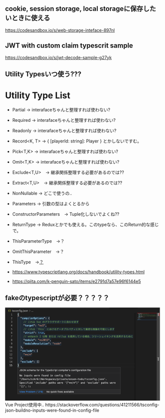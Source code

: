 

## cookie, session storage, local storageに保存したいときに使える
https://codesandbox.io/s/web-storage-inteface-897nl

## JWT with custom claim typescrit sample
https://codesandbox.io/s/jwt-decode-sample-g27yk

## Utility Typesいつ使う???
# Utility Type List
* Partial<T> -> interafaceちゃんと整理すれば使わない?
* Required<T> -> interafaceちゃんと整理すれば使わない?
* Readonly<T> -> interafaceちゃんと整理すれば使わない?
* Record<K, T> -> { [playerId: string]: Player } とかしないですむ。
* Pick<T,K> -> interafaceちゃんと整理すれば使わない?
* Omit<T,K> -> interafaceちゃんと整理すれば使わない?
* Exclude<T,U>　→ 継承関係整理する必要があるのでは??
* Extract<T,U>　→ 継承関係整理する必要があるのでは??
* NonNullable<T> -> どこで使うの..
* Parameters<T> -> 引数の型はよくとるから
* ConstructorParameters<T>　→ Tuple化しないでよくね??
* ReturnType<T> -> Reduxとかでも使える。このtypeなら、このReturn的な感じで。
* ThisParameterType　→？
* OmitThisParameter　→？
* ThisType<T>　→[？](https://stackoverflow.com/questions/55029032/what-is-typescripts-thistype-used-for)

* https://www.typescriptlang.org/docs/handbook/utility-types.html
* https://qiita.com/k-penguin-sato/items/e2791d7a57e96f6144e5

## fakeのtypescriptが必要？？？？？
<img src="./tsconfig_fake_ts.png" alt="fake-ts-is-necessary?">  
Vue Project使用中..  
https://stackoverflow.com/questions/41211566/tsconfig-json-buildno-inputs-were-found-in-config-file